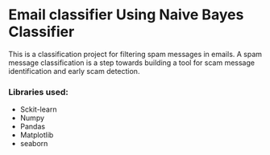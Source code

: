 # Email classifier Using Naive Bayes Classifier
This is a classification project for filtering spam messages in emails.
A spam message classification is a step towards building a tool for scam message identification and early scam detection.

### Libraries used:
<ul>
  <li>Sckit-learn</li>
  <li>Numpy</li>
  <li>Pandas</li>
  <li>Matplotlib</li>
  <li>seaborn</li> 
</ul> 
 

 
